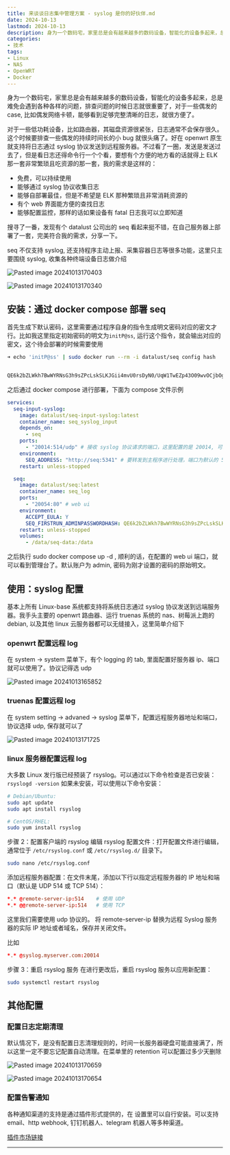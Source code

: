 ```yaml
---
title: 来谈谈日志集中管理方案 - syslog 是你的好伙伴.md
date: 2024-10-13
lastmod: 2024-10-13
description: 身为一个数码宅，家里总是会有越来越多的数码设备，智能化的设备多起来，总是难免会遇到各种各样的问题，排查问题的时候日志就很重要了，对于一些偶发的 case, 比如偶发网络卡顿，能够看到足够完整清晰的日志，就很方便了。
categories:
- 技术
tags:
- Linux
- NAS
- OpenWRT
- Docker
---
```



身为一个数码宅，家里总是会有越来越多的数码设备，智能化的设备多起来，总是难免会遇到各种各样的问题，排查问题的时候日志就很重要了，对于一些偶发的 case, 比如偶发网络卡顿，能够看到足够完整清晰的日志，就很方便了。

对于一些低功耗设备，比如路由器，其磁盘资源很紧张，日志通常不会保存很久。这个时候要排查一些偶发的持续时间长的小 bug 就很头痛了。好在 openwrt 原生就支持将日志通过 syslog 协议发送到远程服务器。不过看了一圈，发送是发送过去了，但是看日志还得命令行一个个看，要想有个方便的地方看的话就得上 ELK 那一套非常繁琐且吃资源的那一套，我的需求是这样的：

- 免费，可以持续使用
- 能够通过 syslog 协议收集日志
- 能够自部署最佳，但是不希望是 ELK 那种繁琐且非常消耗资源的
- 有个 web 界面能方便的查找日志
- 能够配置监控，那样的话如果设备有 fatal 日志我可以立即知道

搜寻了一番，发现有个 datalust 公司出的 seq 看起来挺不错，在自己服务器上部署了一套，完美符合我的需求，分享一下。

seq 不仅支持 syslog, 还支持程序主动上报、采集容器日志等很多功能，这里只主要围绕 syslog, 收集各种终端设备日志做介绍

![Pasted image 20241013170403](https://blog-1301127393.file.myqcloud.com/BlogImgs/202410132128864.png)

![Pasted image 20241013170340](https://blog-1301127393.file.myqcloud.com/BlogImgs/202410132128865.png)

## 安装：通过 docker compose 部署 seq

首先生成下默认密码，这里需要通过程序自身的指令生成明文密码对应的密文才行。比如我这里指定初始密码的明文为`initP@ss`, 运行这个指令，就会输出对应的密文，这个待会部署的时候需要使用

```bash
➜ echo 'initP@ss' | sudo docker run --rm -i datalust/seq config hash


QE6k2bZLWkh7BwWYRNsG3h9sZPcLskSLKJGii4mvU0rsDyN0/UqW1TwEZp43O09wvOCjbOgswZxHX7FeNo05cfiv3KkB8/q/Msj8nlXL4TGd
```

之后通过 docker compose 进行部署，下面为 compose 文件示例

```yaml
services:
  seq-input-syslog:
    image: datalust/seq-input-syslog:latest
    container_name: seq_syslog_input
    depends_on:
      - seq
    ports:
      - "20014:514/udp" # 接收 syslog 协议请求的端口，这里配置的是 20014, 可以自定义，后面需要用到
    environment:
      SEQ_ADDRESS: "http://seq:5341" # 要转发到主程序进行处理，端口为默认的 5341, 不用改
    restart: unless-stopped

  seq:
    image: datalust/seq:latest
    container_name: seq_log
    ports:
      - "20054:80" # web ui
    environment:
      ACCEPT_EULA: Y
      SEQ_FIRSTRUN_ADMINPASSWORDHASH: QE6k2bZLWkh7BwWYRNsG3h9sZPcLskSLKJGii4mvU0rsDyN0/UqW1TwEZp43O09wvOCjbOgswZxHX7FeNo05cfiv3KkB8/q/Msj8nlXL4TGd # 这里填写刚生成的密文
    restart: unless-stopped
    volumes:
      - /data/seq-data:/data
```

之后执行 sudo docker compose up -d , 顺利的话，在配置的 web ui 端口，就可以看到管理台了。默认账户为 admin, 密码为刚才设置的密码的原始明文。

## 使用：syslog 配置

基本上所有 Linux-base 系统都支持将系统日志通过 syslog 协议发送到远端服务器。我手头主要的 openwrt 路由器、运行 truenas 系统的 nas、树莓派上跑的 debian, 以及其他 linux 云服务器都可以无缝接入，这里简单介绍下

### openwrt 配置远程 log

在 system -> system 菜单下，有个 logging 的 tab, 里面配置好服务器 ip、端口就可以使用了。协议记得选 udp

![Pasted image 20241013165852](https://blog-1301127393.file.myqcloud.com/BlogImgs/202410132128867.png)

### truenas 配置远程 log

在 system setting -> advaned -> syslog 菜单下，配置远程服务器地址和端口，协议选择 udp, 保存就可以了

![Pasted image 20241013171725](https://blog-1301127393.file.myqcloud.com/BlogImgs/202410132128868.png)

### linux 服务器配置远程 log

大多数 Linux 发行版已经预装了 rsyslog。可以通过以下命令检查是否已安装：
`rsyslogd -version`
如果未安装，可以使用以下命令安装：

```bash
# Debian/Ubuntu:
sudo apt update
sudo apt install rsyslog

# CentOS/RHEL:
sudo yum install rsyslog
```

步骤 2：配置客户端的 rsyslog
编辑 rsyslog 配置文件：打开配置文件进行编辑，通常位于 `/etc/rsyslog.conf` 或 `/etc/rsyslog.d/` 目录下。

```bash
sudo nano /etc/rsyslog.conf
```

添加远程服务器配置：在文件末尾，添加以下行以指定远程服务器的 IP 地址和端口（默认是 UDP 514 或 TCP 514）：

```conf
*.* @remote-server-ip:514    # 使用 UDP
*.* @@remote-server-ip:514   # 使用 TCP
```

这里我们需要使用 udp 协议的。
将 remote-server-ip 替换为远程 Syslog 服务器的实际 IP 地址或者域名，保存并关闭文件。

比如

```conf
*.* @syslog.myserver.com:20014
```

步骤 3：重启 rsyslog 服务
在进行更改后，重启 rsyslog 服务以应用新配置：

```bash
sudo systemctl restart rsyslog
```

## 其他配置

### 配置日志定期清理

默认情况下，是没有配置日志清理规则的，时间一长服务器硬盘可能直接满了，所以这里一定不要忘记配置自动清理。在菜单里的 retention 可以配置过多少天删除

![Pasted image 20241013170659](https://blog-1301127393.file.myqcloud.com/BlogImgs/202410132128869.png)

![Pasted image 20241013170654](https://blog-1301127393.file.myqcloud.com/BlogImgs/202410132128870.png)

### 配置告警通知

各种通知渠道的支持是通过插件形式提供的，在 设置里可以自行安装。可以支持 email、http webhook, 钉钉机器人、telegram 机器人等多种渠道。

[插件市场链接](https://www.nuget.org/packages?q=Tags%3A%22seq-app%22)

---
